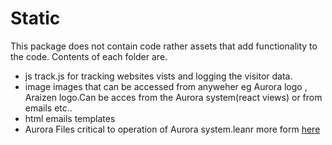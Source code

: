 # Static
This package  does not contain code rather assets that add functionality to the code.
Contents of each folder are.
* js 
    track.js for tracking websites vists and logging the visitor data.
* image
    images that can be accessed from anyweher eg Aurora logo , Araizen logo.Can be acces from the Aurora system(react views) or from emails etc..
*   html
    emails templates
*   Aurora
    Files critical to operation of Aurora system.leanr more form [here](./Aurora/README.md)